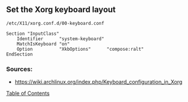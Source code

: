 ## Set the Xorg keyboard layout

```
/etc/X11/xorg.conf.d/00-keyboard.conf

Section "InputClass"
    Identifier      "system-keyboard"
    MatchIsKeyboard "on"
    Option          "XkbOptions"      "compose:ralt"
EndSection
```

### Sources:
- https://wiki.archlinux.org/index.php/Keyboard_configuration_in_Xorg

[Table of Contents](README.md)
